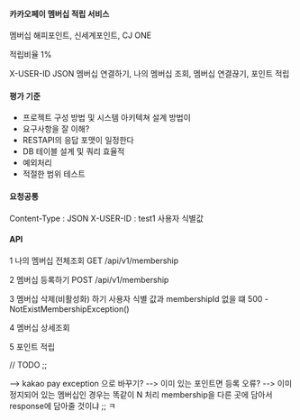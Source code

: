 #### 카카오페이 멤버십 적립 서비스

멤버십
해피포인트, 신세계포인트, CJ ONE

적립비율 
1%

X-USER-ID
JSON
멤버십 연결하기, 나의 멤버십 조회, 멤버십 연결끊기, 포인트 적립


#### 평가 기준
- 프로젝트 구성 방법 및 시스템 아키텍쳐 설계 방법이
- 요구사항을 잘 이해?
- RESTAPI의 응답 포맷이 일정한다
- DB 테이블 설계 및 쿼리 효율적
- 예외처리
- 적절한 범위 테스트

#### 요청공통
Content-Type : JSON
X-USER-ID : test1 사용자 식별값


#### API
1 나의 멤버십 전체조회
GET /api/v1/membership

2 멤버십 등록하기
POST /api/v1/membership

3 멤버십 삭제(비활성화) 하기
사용자 식별 값과 membershipId 없을 떄 
500 - NotExistMembershipException()

4 멤버십 상세조회

5 포인트 적립


// TODO ;;

--> kakao pay exception 으로 바꾸기?
--> 이미 있는 포인트면 등록 오류?
--> 이미 정지되어 있는 멤버십인 경우는 똑같이 N 처리
 membership을 다른 곳에 담아서 response에 담아줄 것이냐 ;; ㅋ